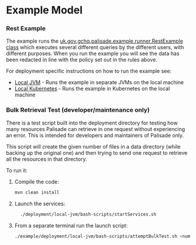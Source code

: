 <!--
 Copyright 2020 Crown Copyright

 Licensed under the Apache License, Version 2.0 (the "License");
 you may not use this file except in compliance with the License.
 You may obtain a copy of the License at

     http://www.apache.org/licenses/LICENSE-2.0

 Unless required by applicable law or agreed to in writing, software
 distributed under the License is distributed on an "AS IS" BASIS,
 WITHOUT WARRANTIES OR CONDITIONS OF ANY KIND, either express or implied.
 See the License for the specific language governing permissions and
 limitations under the License.
-->

# Example Model

### Rest Example
The example runs the [uk.gov.gchq.palisade.example.runner.RestExample class](/example-model/src/main/java/uk/gov/gchq/palisade/example/runner/RestExample.java) which executes several different queries by the different users, with different purposes.
When you run the example you will see the data has been redacted in line with the policy set out in the rules above.

For deployment specific instructions on how to run the example see:  
- [Local JVM](/deployment/local-jvm/README.md) - Runs the example in separate JVMs on the local machine 
- [Local Kubernetes](/deployment/local-k8s/README.md) - Runs the example in Kubernetes on the local machine

### Bulk Retrieval Test (developer/maintenance only)

There is a test script built into the deployment directory for testing how many resources Palisade can retrieve in one request
without experiencing an error. This is intended for developers and maintainers of Palisade only.

This script will create the given number of files in a data directory (while backing up the original one) and then trying to
send one request to retrieve all the resources in that directory.

To run it:

1. Compile the code:
    ```bash
    mvn clean install
    ```

1.  Launch the services:
    ```bash
      ./deployment/local-jvm/bash-scripts/startServices.sh
    ```

1. From a separate terminal run the launch script:

    ```bash
    ./example/deployment/local-jvm/bash-scripts/attemptBulkTest.sh <number of resources>
    ```
